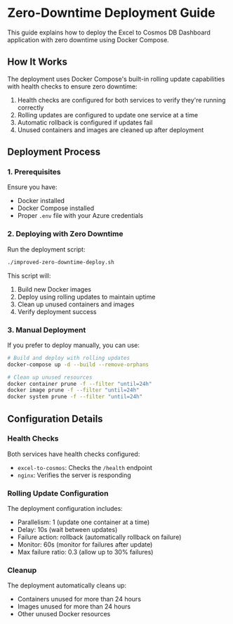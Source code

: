 # Zero-Downtime Deployment Guide

This guide explains how to deploy the Excel to Cosmos DB Dashboard application with zero downtime using Docker Compose.

## How It Works

The deployment uses Docker Compose's built-in rolling update capabilities with health checks to ensure zero downtime:

1. Health checks are configured for both services to verify they're running correctly
2. Rolling updates are configured to update one service at a time
3. Automatic rollback is configured if updates fail
4. Unused containers and images are cleaned up after deployment

## Deployment Process

### 1. Prerequisites

Ensure you have:
- Docker installed
- Docker Compose installed
- Proper `.env` file with your Azure credentials

### 2. Deploying with Zero Downtime

Run the deployment script:

```bash
./improved-zero-downtime-deploy.sh
```

This script will:
1. Build new Docker images
2. Deploy using rolling updates to maintain uptime
3. Clean up unused containers and images
4. Verify deployment success

### 3. Manual Deployment

If you prefer to deploy manually, you can use:

```bash
# Build and deploy with rolling updates
docker-compose up -d --build --remove-orphans

# Clean up unused resources
docker container prune -f --filter "until=24h"
docker image prune -f --filter "until=24h"
docker system prune -f --filter "until=24h"
```

## Configuration Details

### Health Checks

Both services have health checks configured:
- `excel-to-cosmos`: Checks the `/health` endpoint
- `nginx`: Verifies the server is responding

### Rolling Update Configuration

The deployment configuration includes:
- Parallelism: 1 (update one container at a time)
- Delay: 10s (wait between updates)
- Failure action: rollback (automatically rollback on failure)
- Monitor: 60s (monitor for failures after update)
- Max failure ratio: 0.3 (allow up to 30% failures)

### Cleanup

The deployment automatically cleans up:
- Containers unused for more than 24 hours
- Images unused for more than 24 hours
- Other unused Docker resources